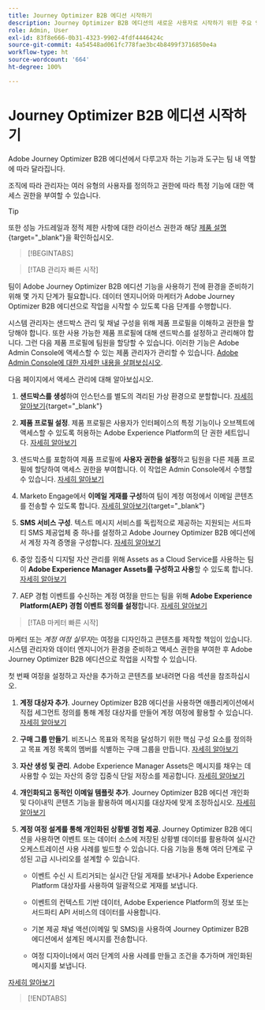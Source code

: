 ```yaml
---
title: Journey Optimizer B2B 에디션 시작하기
description: Journey Optimizer B2B 에디션의 새로운 사용자로 시작하기 위한 주요 영역에 대해 알아봅니다.
role: Admin, User
exl-id: 83f8e666-0b31-4323-9902-4fdf4446424c
source-git-commit: 4a54548ad061fc778fae3bc4b8499f3716850e4a
workflow-type: ht
source-wordcount: '664'
ht-degree: 100%

---
```


# Journey Optimizer B2B 에디션 시작하기

Adobe Journey Optimizer B2B 에디션에서 다루고자 하는 기능과 도구는 팀 내 역할에 따라 달라집니다.

조직에 따라 관리자는 여러 유형의 사용자를 정의하고 권한에 따라 특정 기능에 대한 액세스 권한을 부여할 수 있습니다.

>[!TIP]
>
>또한 성능 가드레일과 정적 제한 사항에 대한 라이선스 권한과 해당 [제품 설명](https://helpx.adobe.com/kr/legal/product-descriptions/adobe-journey-optimizer-b2b.html){target="_blank"}을 확인하십시오.

>[!BEGINTABS]

>[!TAB 관리자 빠른 시작]

팀이 Adobe Journey Optimizer B2B 에디션 기능을 사용하기 전에 환경을 준비하기 위해 몇 가지 단계가 필요합니다. 데이터 엔지니어와 마케터가 Adobe Journey Optimizer B2B 에디션으로 작업을 시작할 수 있도록 다음 단계를 수행합니다.

시스템 관리자는 샌드박스 관리 및 채널 구성을 위해 제품 프로필을 이해하고 권한을 할당해야 합니다. 또한 사용 가능한 제품 프로필에 대해 샌드박스를 설정하고 관리해야 합니다. 그런 다음 제품 프로필에 팀원을 할당할 수 있습니다. 이러한 기능은 Adobe Admin Console에 액세스할 수 있는 제품 관리자가 관리할 수 있습니다. [Adobe Admin Console에 대한 자세한 내용을 살펴보십시오](https://helpx.adobe.com/kr/enterprise/using/admin-console.html).

다음 페이지에서 액세스 관리에 대해 알아보십시오.

1. **샌드박스를 생성**&#x200B;하여 인스턴스를 별도의 격리된 가상 환경으로 분할합니다. [자세히 알아보기](https://experienceleague.adobe.com/ko/docs/experience-platform/sandbox/home#understanding-sandboxes){target="_blank"}

1. **제품 프로필 설정**. 제품 프로필은 사용자가 인터페이스의 특정 기능이나 오브젝트에 액세스할 수 있도록 허용하는 Adobe Experience Platform의 단 권한 세트입니다. [자세히 알아보기](../admin/user-management.md#create-the-marketo-engage-product-profile)

1. 샌드박스를 포함하여 제품 프로필에 **사용자 권한을 설정**&#x200B;하고 팀원을 다른 제품 프로필에 할당하여 액세스 권한을 부여합니다. 이 작업은 Admin Console에서 수행할 수 있습니다. [자세히 알아보기](../admin/user-management.md#create-a-user-group)

1. Marketo Engage에서 **이메일 게재를 구성**&#x200B;하여 팀이 계정 여정에서 이메일 콘텐츠를 전송할 수 있도록 합니다. [자세히 알아보기](https://experienceleague.adobe.com/ko/docs/marketo/using/getting-started/initial-setup/setup-steps#ensure-email-deliverability){target="_blank"}

1. **SMS 서비스 구성**. 텍스트 메시지 서비스를 독립적으로 제공하는 지원되는 서드파티 SMS 제공업체 중 하나를 설정하고 Adobe Journey Optimizer B2B 에디션에서 계정 자격 증명을 구성합니다. [자세히 알아보기](../admin/configure-channels-sms.md)

1. 중앙 집중식 디지털 자산 관리를 위해 Assets as a Cloud Service를 사용하는 팀이 **Adobe Experience Manager Assets를 구성하고 사용**&#x200B;할 수 있도록 합니다. [자세히 알아보기](../admin/configure-aem-repositories.md)

1. AEP 경험 이벤트를 수신하는 계정 여정을 만드는 팀을 위해 **Adobe Experience Platform(AEP) 경험 이벤트 정의를 설정**&#x200B;합니다. [자세히 알아보기](../admin/configure-aep-events.md)

>[!TAB 마케터 빠른 시작]

마케터 또는 _계정 여정 실무자_&#x200B;는 여정을 디자인하고 콘텐츠를 제작할 책임이 있습니다. 시스템 관리자와 데이터 엔지니어가 환경을 준비하고 액세스 권한을 부여한 후 Adobe Journey Optimizer B2B 에디션으로 작업을 시작할 수 있습니다.

첫 번째 여정을 설정하고 자산을 추가하고 콘텐츠를 보내려면 다음 섹션을 참조하십시오.

1. **계정 대상자 추가**. Journey Optimizer B2B 에디션을 사용하면 애플리케이션에서 직접 세그먼트 정의를 통해 계정 대상자를 만들어 계정 여정에 활용할 수 있습니다. [자세히 알아보기](../audiences/account-audience-overview.md)

1. **구매 그룹 만들기**. 비즈니스 목표와 목적을 달성하기 위한 핵심 구성 요소를 정의하고 목표 계정 목록의 멤버를 식별하는 구매 그룹을 만듭니다. [자세히 알아보기](../buying-groups/buying-groups-overview.md)

1. **자산 생성 및 관리**. Adobe Experience Manager Assets은 메시지를 채우는 데 사용할 수 있는 자산의 중앙 집중식 단일 저장소를 제공합니다. [자세히 알아보기](../content/assets-overview.md)

1. **개인화되고 동적인 이메일 템플릿 추가**. Journey Optimizer B2B 에디션 개인화 및 다이내믹 콘텐츠 기능을 활용하여 메시지를 대상자에 맞게 조정하십시오. [자세히 알아보기](../content/email-templates.md)

1. **계정 여정 설계를 통해 개인화된 상황별 경험 제공**. Journey Optimizer B2B 에디션을 사용하면 이벤트 또는 데이터 소스에 저장된 상황별 데이터를 활용하여 실시간 오케스트레이션 사용 사례를 빌드할 수 있습니다. 다음 기능을 통해 여러 단계로 구성된 고급 시나리오를 설계할 수 있습니다.

   * 이벤트 수신 시 트리거되는 실시간 단일 게재를 보내거나 Adobe Experience Platform 대상자를 사용하여 일괄적으로 게재를 보냅니다.

   * 이벤트의 컨텍스트 기반 데이터, Adobe Experience Platform의 정보 또는 서드파티 API 서비스의 데이터를 사용합니다.

   * 기본 제공 채널 액션(이메일 및 SMS)을 사용하여 Journey Optimizer B2B 에디션에서 설계된 메시지를 전송합니다.

   * 여정 디자이너에서 여러 단계의 사용 사례를 만들고 조건을 추가하며 개인화된 메시지를 보냅니다.

[자세히 알아보기](../journeys/journey-overview.md)

>[!ENDTABS]
